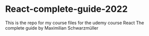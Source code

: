 # React-complete-guide-2022
This is the repo for my course files for the udemy course React The complete guide by Maximilian Schwarzmüller
